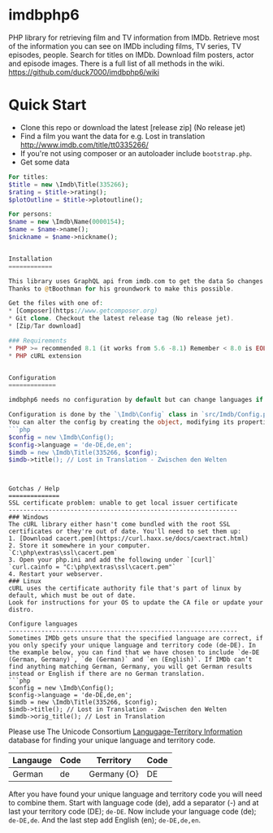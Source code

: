 imdbphp6
=======

PHP library for retrieving film and TV information from IMDb.
Retrieve most of the information you can see on IMDb including films, TV series, TV episodes, people.
Search for titles on IMDb.
Download film posters, actor and episode images.
There is a full list of all methods in the wiki.
https://github.com/duck7000/imdbphp6/wiki


Quick Start
===========

* Clone this repo or download the latest [release zip] (No release jet)
* Find a film you want the data for e.g. Lost in translation http://www.imdb.com/title/tt0335266/
* If you're not using composer or an autoloader include `bootstrap.php`.
* Get some data
```php
For titles:
$title = new \Imdb\Title(335266);
$rating = $title->rating();
$plotOutline = $title->plotoutline();

For persons:
$name = new \Imdb\Name(0000154);
$name = $name->name();
$nickname = $name->nickname();


Installation
============

This library uses GraphQL api from imdb.com to get the data So changes are not very often to be expected.
Thanks to @tBoothman for his groundwork to make this possible.

Get the files with one of:
* [Composer](https://www.getcomposer.org)
* Git clone. Checkout the latest release tag (No release jet).
* [Zip/Tar download]

### Requirements
* PHP >= recommended 8.1 (it works from 5.6 -8.1) Remember < 8.0 is EOL!
* PHP cURL extension


Configuration
=============

imdbphp6 needs no configuration by default but can change languages if configured.

Configuration is done by the `\Imdb\Config` class in `src/Imdb/Config.php` which has detailed explanations of all the config options available.
You can alter the config by creating the object, modifying its properties then passing it to the constructor for imdb.
```php
$config = new \Imdb\Config();
$config->language = 'de-DE,de,en';
$imdb = new \Imdb\Title(335266, $config);
$imdb->title(); // Lost in Translation - Zwischen den Welten
```
```


Gotchas / Help
==============
SSL certificate problem: unable to get local issuer certificate
---------------------------------------------------------------
### Windows
The cURL library either hasn't come bundled with the root SSL certificates or they're out of date. You'll need to set them up:
1. [Download cacert.pem](https://curl.haxx.se/docs/caextract.html)  
2. Store it somewhere in your computer.  
`C:\php\extras\ssl\cacert.pem`  
3. Open your php.ini and add the following under `[curl]`  
`curl.cainfo = "C:\php\extras\ssl\cacert.pem"`  
4. Restart your webserver.  
### Linux
cURL uses the certificate authority file that's part of linux by default, which must be out of date. 
Look for instructions for your OS to update the CA file or update your distro.

Configure languages
---------------------------------------------------------------
Sometimes IMDb gets unsure that the specified language are correct, if you only specify your unique language and territory code (de-DE). In the example below, you can find that we have chosen to include `de-DE (German, Germany)`, `de (German)` and `en (English)`. If IMDb can’t find anything matching German, Germany, you will get German results instead or English if there are no German translation.
```php
$config = new \Imdb\Config();
$config->language = 'de-DE,de,en';
$imdb = new \Imdb\Title(335266, $config);
$imdb->title(); // Lost in Translation - Zwischen den Welten
$imdb->orig_title(); // Lost in Translation
```
Please use The Unicode Consortium [Langugage-Territory Information](http://www.unicode.org/cldr/charts/latest/supplemental/language_territory_information.html) database for finding your unique language and territory code.

| Langauge | Code | Territory   | Code |
| -------- | ---- | ----------- | ---- |
| German   | de   | Germany {O} | DE   |

After you have found your unique language and territory code you will need to combine them. Start with language code (de), add a separator (-) and at last your territory code (DE); `de-DE`. Now include your language code (de); `de-DE,de`. And the last step add English (en); `de-DE,de,en`.
